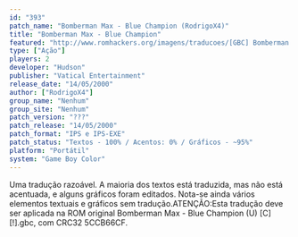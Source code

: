 ```yaml
---
id: "393"
patch_name: "Bomberman Max - Blue Champion (RodrigoX4)"
title: "Bomberman Max - Blue Champion"
featured: "http://www.romhackers.org/imagens/traducoes/[GBC] Bomberman Max - Blue Champion - RodrigoX4 - 1.png"
type: ["Ação"]
players: 2
developer: "Hudson"
publisher: "Vatical Entertainment"
release_date: "14/05/2000"
author: ["RodrigoX4"]
group_name: "Nenhum"
group_site: "Nenhum"
patch_version: "???"
patch_release: "14/05/2000"
patch_format: "IPS e IPS-EXE"
patch_status: "Textos - 100% / Acentos: 0% / Gráficos - ~95%"
platform: "Portátil"
system: "Game Boy Color"
---
```


Uma tradução razoável. A maioria dos textos está traduzida, mas não está acentuada, e alguns gráficos foram editados. Nota-se ainda vários elementos textuais e gráficos sem tradução.ATENÇÃO:Esta tradução deve ser aplicada na ROM original Bomberman Max - Blue Champion (U) [C][!].gbc, com CRC32 5CCB66CF.